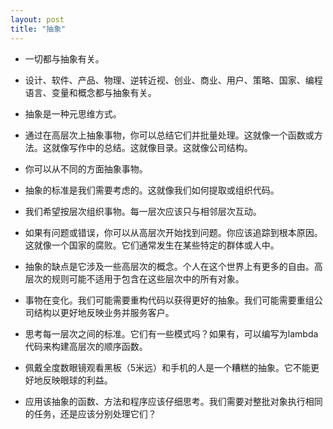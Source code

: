 ```yaml
---
layout: post
title: "抽象"
---
```


* 一切都与抽象有关。

* 设计、软件、产品、物理、逆转近视、创业、商业、用户、策略、国家、编程语言、变量和概念都与抽象有关。

* 抽象是一种元思维方式。

* 通过在高层次上抽象事物，你可以总结它们并批量处理。这就像一个函数或方法。这就像写作中的总结。这就像目录。这就像公司结构。

* 你可以从不同的方面抽象事物。

* 抽象的标准是我们需要考虑的。这就像我们如何提取或组织代码。

* 我们希望按层次组织事物。每一层次应该只与相邻层次互动。

* 如果有问题或错误，你可以从高层次开始找到问题。你应该追踪到根本原因。这就像一个国家的腐败。它们通常发生在某些特定的群体或人中。

* 抽象的缺点是它涉及一些高层次的概念。个人在这个世界上有更多的自由。高层次的规则可能不适用于包含在这些层次中的所有对象。

* 事物在变化。我们可能需要重构代码以获得更好的抽象。我们可能需要重组公司结构以更好地反映业务并服务客户。

* 思考每一层次之间的标准。它们有一些模式吗？如果有，可以编写为lambda代码来构建高层次的顺序函数。

* 佩戴全度数眼镜观看黑板（5米远）和手机的人是一个糟糕的抽象。它不能更好地反映眼球的利益。

* 应用该抽象的函数、方法和程序应该仔细思考。我们需要对整批对象执行相同的任务，还是应该分别处理它们？

